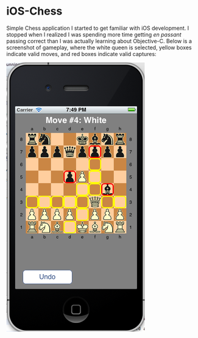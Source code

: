 iOS-Chess
=========

Simple Chess application I started to get familiar with iOS development. I stopped when I realized I was spending more time getting _en passant_ passing correct than I was actually learning about Objective-C. Below is a screenshot of gameplay, where the white queen is selected, yellow boxes indicate valid moves, and red boxes indicate valid captures:

![Screenshot of gameplay.](https://github.com/pbaumstarck/iOS-Chess/blob/master/extra/capture_screenshot.png)
